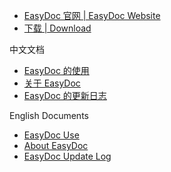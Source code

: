 <!--
1、菜单生成。
2、菜单生成文件里所有采用Markdown语法的无序列表简单形式的链接都会被EasyDoc工具扫描、过滤、生成。
-->

- [EasyDoc 官网 | EasyDoc Website](index.md)
- [下载 | Download](https://github.com/wuyumin/easydoc/releases)

中文文档

- [EasyDoc 的使用](zh-CN.md)
- [关于 EasyDoc](zh-CN-info.md)
- [EasyDoc 的更新日志](zh-CN-log.md)

English Documents

- [EasyDoc Use](en.md)
- [About EasyDoc](en-info.md)
- [EasyDoc Update Log](en-log.md)
